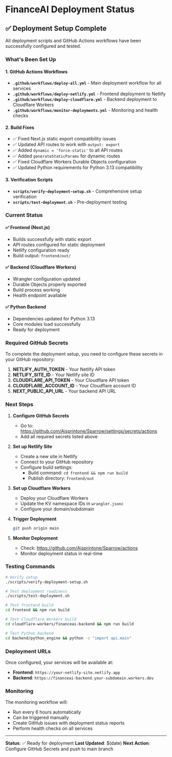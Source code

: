 # FinanceAI Deployment Status

## ✅ Deployment Setup Complete

All deployment scripts and GitHub Actions workflows have been successfully configured and tested.

### What's Been Set Up

#### 1. GitHub Actions Workflows
- **`.github/workflows/deploy-all.yml`** - Main deployment workflow for all services
- **`.github/workflows/deploy-netlify.yml`** - Frontend deployment to Netlify
- **`.github/workflows/deploy-cloudflare.yml`** - Backend deployment to Cloudflare Workers
- **`.github/workflows/monitor-deployments.yml`** - Monitoring and health checks

#### 2. Build Fixes
- ✅ Fixed Next.js static export compatibility issues
- ✅ Updated API routes to work with `output: export`
- ✅ Added `dynamic = 'force-static'` to all API routes
- ✅ Added `generateStaticParams` for dynamic routes
- ✅ Fixed Cloudflare Workers Durable Objects configuration
- ✅ Updated Python requirements for Python 3.13 compatibility

#### 3. Verification Scripts
- **`scripts/verify-deployment-setup.sh`** - Comprehensive setup verification
- **`scripts/test-deployment.sh`** - Pre-deployment testing

### Current Status

#### ✅ Frontend (Next.js)
- Builds successfully with static export
- API routes configured for static deployment
- Netlify configuration ready
- Build output: `frontend/out/`

#### ✅ Backend (Cloudflare Workers)
- Wrangler configuration updated
- Durable Objects properly exported
- Build process working
- Health endpoint available

#### ✅ Python Backend
- Dependencies updated for Python 3.13
- Core modules load successfully
- Ready for deployment

### Required GitHub Secrets

To complete the deployment setup, you need to configure these secrets in your GitHub repository:

1. **NETLIFY_AUTH_TOKEN** - Your Netlify API token
2. **NETLIFY_SITE_ID** - Your Netlify site ID
3. **CLOUDFLARE_API_TOKEN** - Your Cloudflare API token
4. **CLOUDFLARE_ACCOUNT_ID** - Your Cloudflare account ID
5. **NEXT_PUBLIC_API_URL** - Your backend API URL

### Next Steps

1. **Configure GitHub Secrets**
   - Go to: https://github.com/Aisprintone/Sparrow/settings/secrets/actions
   - Add all required secrets listed above

2. **Set up Netlify Site**
   - Create a new site in Netlify
   - Connect to your GitHub repository
   - Configure build settings:
     - Build command: `cd frontend && npm run build`
     - Publish directory: `frontend/out`

3. **Set up Cloudflare Workers**
   - Deploy your Cloudflare Workers
   - Update the KV namespace IDs in `wrangler.jsonc`
   - Configure your domain/subdomain

4. **Trigger Deployment**
   ```bash
   git push origin main
   ```

5. **Monitor Deployment**
   - Check: https://github.com/Aisprintone/Sparrow/actions
   - Monitor deployment status in real-time

### Testing Commands

```bash
# Verify setup
./scripts/verify-deployment-setup.sh

# Test deployment readiness
./scripts/test-deployment.sh

# Test frontend build
cd frontend && npm run build

# Test Cloudflare Workers build
cd cloudflare-workers/financeai-backend && npm run build

# Test Python backend
cd backend/python_engine && python -c "import api.main"
```

### Deployment URLs

Once configured, your services will be available at:
- **Frontend**: `https://your-netlify-site.netlify.app`
- **Backend**: `https://financeai-backend.your-subdomain.workers.dev`

### Monitoring

The monitoring workflow will:
- Run every 6 hours automatically
- Can be triggered manually
- Create GitHub issues with deployment status reports
- Perform health checks on all services

---

**Status**: ✅ Ready for deployment
**Last Updated**: $(date)
**Next Action**: Configure GitHub Secrets and push to main branch
